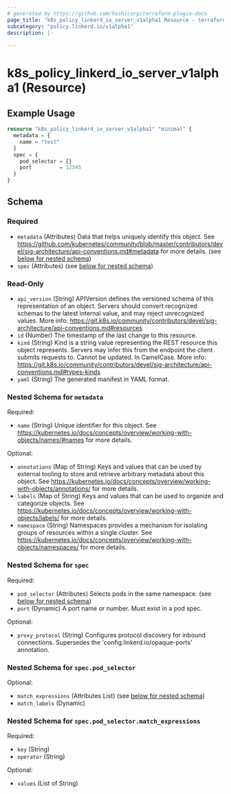 ```yaml
---
# generated by https://github.com/hashicorp/terraform-plugin-docs
page_title: "k8s_policy_linkerd_io_server_v1alpha1 Resource - terraform-provider-k8s"
subcategory: "policy.linkerd.io/v1alpha1"
description: |-
  
---
```


# k8s_policy_linkerd_io_server_v1alpha1 (Resource)



## Example Usage

```terraform
resource "k8s_policy_linkerd_io_server_v1alpha1" "minimal" {
  metadata = {
    name = "test"
  }
  spec = {
    pod_selector = {}
    port         = 12345
  }
}
```

<!-- schema generated by tfplugindocs -->
## Schema

### Required

- `metadata` (Attributes) Data that helps uniquely identify this object. See https://github.com/kubernetes/community/blob/master/contributors/devel/sig-architecture/api-conventions.md#metadata for more details. (see [below for nested schema](#nestedatt--metadata))
- `spec` (Attributes) (see [below for nested schema](#nestedatt--spec))

### Read-Only

- `api_version` (String) APIVersion defines the versioned schema of this representation of an object. Servers should convert recognized schemas to the latest internal value, and may reject unrecognized values. More info: https://git.k8s.io/community/contributors/devel/sig-architecture/api-conventions.md#resources
- `id` (Number) The timestamp of the last change to this resource.
- `kind` (String) Kind is a string value representing the REST resource this object represents. Servers may infer this from the endpoint the client submits requests to. Cannot be updated. In CamelCase. More info: https://git.k8s.io/community/contributors/devel/sig-architecture/api-conventions.md#types-kinds
- `yaml` (String) The generated manifest in YAML format.

<a id="nestedatt--metadata"></a>
### Nested Schema for `metadata`

Required:

- `name` (String) Unique identifier for this object. See https://kubernetes.io/docs/concepts/overview/working-with-objects/names/#names for more details.

Optional:

- `annotations` (Map of String) Keys and values that can be used by external tooling to store and retrieve arbitrary metadata about this object. See https://kubernetes.io/docs/concepts/overview/working-with-objects/annotations/ for more details.
- `labels` (Map of String) Keys and values that can be used to organize and categorize objects. See https://kubernetes.io/docs/concepts/overview/working-with-objects/labels/ for more details.
- `namespace` (String) Namespaces provides a mechanism for isolating groups of resources within a single cluster. See https://kubernetes.io/docs/concepts/overview/working-with-objects/namespaces/ for more details.


<a id="nestedatt--spec"></a>
### Nested Schema for `spec`

Required:

- `pod_selector` (Attributes) Selects pods in the same namespace. (see [below for nested schema](#nestedatt--spec--pod_selector))
- `port` (Dynamic) A port name or number. Must exist in a pod spec.

Optional:

- `proxy_protocol` (String) Configures protocol discovery for inbound connections. Supersedes the 'config.linkerd.io/opaque-ports' annotation.

<a id="nestedatt--spec--pod_selector"></a>
### Nested Schema for `spec.pod_selector`

Optional:

- `match_expressions` (Attributes List) (see [below for nested schema](#nestedatt--spec--pod_selector--match_expressions))
- `match_labels` (Dynamic)

<a id="nestedatt--spec--pod_selector--match_expressions"></a>
### Nested Schema for `spec.pod_selector.match_expressions`

Required:

- `key` (String)
- `operator` (String)

Optional:

- `values` (List of String)


